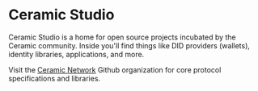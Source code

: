 # Ceramic Studio
Ceramic Studio is a home for open source projects incubated by the Ceramic community. Inside you'll find things like DID providers (wallets), identity libraries, applications, and more.

Visit the [Ceramic Network](https://github.com/ceramicnetwork) Github organization for core protocol specifications and libraries.
